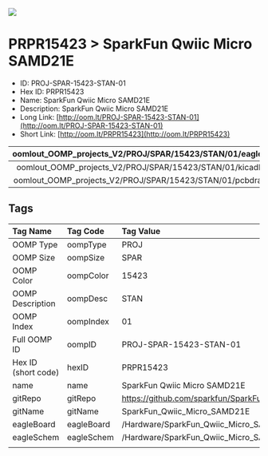 


  
![][im]
# PRPR15423 > SparkFun Qwiic Micro SAMD21E

- ID: PROJ-SPAR-15423-STAN-01
- Hex ID: PRPR15423
- Name: SparkFun Qwiic Micro SAMD21E
- Description: SparkFun Qwiic Micro SAMD21E
- Long Link: [http://oom.lt/PROJ-SPAR-15423-STAN-01](http://oom.lt/PROJ-SPAR-15423-STAN-01)
- Short Link: [http://oom.lt/PRPR15423](http://oom.lt/PRPR15423)
  

|oomlout_OOMP_projects_V2/PROJ/SPAR/15423/STAN/01/eagleImage.png|oomlout_OOMP_projects_V2/PROJ/SPAR/15423/STAN/01/eagleSchemImage.png|oomlout_OOMP_projects_V2/PROJ/SPAR/15423/STAN/01/kicadPcb3dFront.png|oomlout_OOMP_projects_V2/PROJ/SPAR/15423/STAN/01/kicadPcb3dBack.png|
| :---: | :---: | :---: | :---: |
|oomlout_OOMP_projects_V2/PROJ/SPAR/15423/STAN/01/kicadPcb3d.png|oomlout_OOMP_projects_V2/PROJ/SPAR/15423/STAN/01/bomBack.png|oomlout_OOMP_projects_V2/PROJ/SPAR/15423/STAN/01/bomFront.png|oomlout_OOMP_projects_V2/PROJ/SPAR/15423/STAN/01/pcbdraw.svg|
|oomlout_OOMP_projects_V2/PROJ/SPAR/15423/STAN/01/pcbdrawBack.svg||||

## Tags
  

|Tag Name|Tag Code|Tag Value|
| :--- | :--- | :--- |
|OOMP Type|oompType|PROJ|
|OOMP Size|oompSize|SPAR|
|OOMP Color|oompColor|15423|
|OOMP Description|oompDesc|STAN|
|OOMP Index|oompIndex|01|
|Full OOMP ID|oompID|PROJ-SPAR-15423-STAN-01|
|Hex ID (short code)|hexID|PRPR15423|
|name|name|SparkFun Qwiic Micro SAMD21E|
|gitRepo|gitRepo|https://github.com/sparkfun/SparkFun_Qwiic_Micro_SAMD21E|
|gitName|gitName|SparkFun_Qwiic_Micro_SAMD21E|
|eagleBoard|eagleBoard|/Hardware/SparkFun_Qwiic_Micro_SAMD21E.brd|
|eagleSchem|eagleSchem|/Hardware/SparkFun_Qwiic_Micro_SAMD21E.sch|
||||



[im]: PROJ/SPAR/15423/STAN/01/kicadPcb3d_450.png
